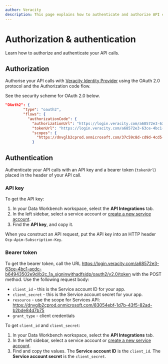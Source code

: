 ```yaml
---
author: Veracity
description: This page explains how to authenticate and authorize API calls for Data Workbench.
---
```

# Authorization & authentication
Learn how to authorize and authenticate your API calls.

## Authorization

Authorise your API calls with [Veracity Identity Provider](https://developer.veracity.com/docs/section/identity/identity) using the OAuth 2.0 protocol and the Authorization code flow.

See the security scheme for OAuth 2.0 below.
```json
"OAuth2": {
        "type": "oauth2",
        "flows": {
          "authorizationCode": {
            "authorizationUrl": "https://login.veracity.com/a68572e3-63ce-4bc1-acdc-b64943502e9d/b2c_1a_signinwithadfsidp/oauth2/v2.0/authorize",
            "tokenUrl": "https://login.veracity.com/a68572e3-63ce-4bc1-acdc-b64943502e9d/b2c_1a_signinwithadfsidp/oauth2/v2.0/token",
            "scopes": {
              "https://dnvglb2cprod.onmicrosoft.com/37c59c8d-cd9d-4cd5-b05a-e67f1650ee14"
            }
```

## Authentication
Authenticate your API calls with an API key and a bearer token (`tokenUrl`) placed in the header of your API call.

### API key
To get the API key:
1. In your Data Workbench workspace, select the **API Integrations** tab.
2. In the left sidebar, select a service account or [create a new service account](apiintegrations.md).
3. Find the **API key**, and copy it.

When you construct an API request, put the API key into an HTTP header `Ocp-Apim-Subscription-Key`.

### Bearer token
To get the bearer token, call the URL https://login.veracity.com/a68572e3-63ce-4bc1-acdc-b64943502e9d/b2c_1a_signinwithadfsidp/oauth2/v2.0/token with the POST method.
Use the following request body:
* `client_id` - this is the Service account ID for your app.
* `client_secret` - this is the Service account secret for your app.
* `resource` - use the scope for Services API: https://dnvglb2cprod.onmicrosoft.com/83054ebf-1d7b-43f5-82ad-b2bde84d7b75
* `grant_type` - client credentials

To get `client_id` and `client_secret`:
1. In your Data Workbench workspace, select the **API Integrations** tab.
2. In the left sidebar, select a service account or [create a new service account](apiintegrations.md).
3. Find and copy the values. The **Service account ID** is the `client_id`. The **Service account secret** is the `client_secret`.
